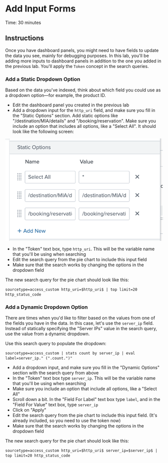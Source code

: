 # Add Input Forms
Time: 30 minutes

## Instructions
Once you have dashboard panels, you might need to have fields to update the data you see, mainly for debugging purposes. In this lab, you'll be adding more inputs to dashboard panels in addition to the one you added in the previous lab. You'll apply the `Token` concept in the search queries.

### Add a Static Dropdown Option
Based on the data you've indexed, think about which field you could use as a dropdown option&mdash;for example, the product ID.

- Edit the dashboard panel you created in the previous lab
- Add a dropdown input for the `http_uri` field, and make sure you fill in the "Static Options" section. Add static options like "/destination/MIA/details" and "/booking/reservation". Make sure you include an option that includes all options, like a "Select All". It should look like the following screen:

![Static Options](../img/dashboard-input-static-option.png)

- In the "Token" text box, type `http_uri`. This will be the variable name that you'll be using when searching
- Edit the search query from the pie chart to include this input field
- Make sure that the search works by changing the options in the dropdown field

The new search query for the pie chart should look like this:

```
sourcetype=access_custom http_uri=$http_uri$ | top limit=20 http_status_code
```

### Add a Dynamic Dropdown Option
There are times when you'd like to filter based on the values from one of the fields you have in the data. In this case, let's use the `server_ip` field. Instead of statically specifying the "Server IPs" value in the search query, use the value from a dynamic dropdown.

Use this search query to populate the dropdown:

```
sourcetype=access_custom | stats count by server_ip | eval label=server_ip." (".count.")"
```

- Add a dropdown input, and make sure you fill in the "Dynamic Options" section with the search query from above
- In the "Token" text box type `server_ip`. This will be the variable name that you'll be using when searching
- Make sure you include an option that include all options, like a "Select All"
- Scroll down a bit. In the "Field For Label" text box type `label`, and in the "Field For Value" text box, type `server_ip`
- Click on "Apply"
- Edit the search query from the pie chart to include this input field. (It's already included, so you need to use the token now)
- Make sure that the search works by changing the options in the dropdown field

The new search query for the pie chart should look like this:

```
sourcetype=access_custom http_uri=$http_uri$ server_ip=$server_ip$ | top limit=20 http_status_code
```
